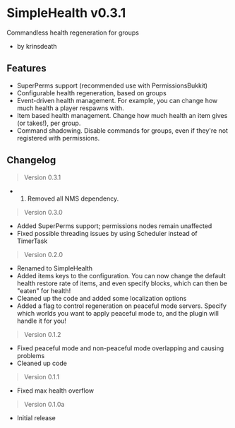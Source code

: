 SimpleHealth v0.3.1===================Commandless health regeneration for groups* by krinsdeathFeatures--------*   SuperPerms support (recommended use with PermissionsBukkit)*   Configurable health regeneration, based on groups*   Event-driven health management. For example, you can change how    much health a player respawns with.*   Item based health management. Change how much health an item gives    (or takes!), per group.*   Command shadowing. Disable commands for groups, even if they're    not registered with permissions.Changelog---------> Version 0.3.1*   1.  Removed all NMS dependency.> Version 0.3.0*  Added SuperPerms support; permissions nodes remain unaffected*  Fixed possible threading issues by using Scheduler instead of TimerTask> Version 0.2.0*   Renamed to SimpleHealth*   Added items keys to the configuration. You can now change the default health     restore rate of items, and even specify blocks, which can then be "eaten" for health!*   Cleaned up the code and added some localization options*   Added a flag to control regeneration on peaceful mode servers. Specify    which worlds you want to apply peaceful mode to, and the plugin will handle it for you!> Version 0.1.2*   Fixed peaceful mode and non-peaceful mode overlapping and causing problems*   Cleaned up code> Version 0.1.1*   Fixed max health overflow> Version 0.1.0a*   Initial release